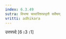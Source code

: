 ```yaml
---
index: 6.3.49
sutra: विभाषा चत्वारिंशत्प्रभृतौ सर्वेषाम्
vritti: adhikara
---
```


 उत्तरपदे [6।3।1] 